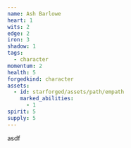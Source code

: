 ```yaml
---
name: Ash Barlowe
heart: 1
wits: 2
edge: 2
iron: 3
shadow: 1
tags:
  - character
momentum: 2
health: 5
forgedkind: character
assets:
  - id: starforged/assets/path/empath
    marked_abilities:
      - 1
spirit: 5
supply: 5
---
```


asdf
